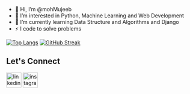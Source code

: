- 👋 Hi, I’m @mohMujeeb
- 👀 I’m interested in Python, Machine Learning and Web Development
- 🌱 I’m currently learning Data Structure and Algorithms and Django
- ⚡ I code to solve problems

[![Top Langs](https://github-readme-stats.vercel.app/api/top-langs/?username=mohMujeeb&hide_border=true)](https://github.com/anuraghazra/github-readme-stats)
[![GitHub Streak](https://streak-stats.demolab.com?user=mohMujeeb&hide_border=true&card_width=450&card_height=170)](https://git.io/streak-stats)

## Let's Connect

[<img src='https://cdn.jsdelivr.net/npm/simple-icons@3.0.1/icons/linkedin.svg' alt='linkedin' height='40'>](https://www.linkedin.com/in/mujeeb-ur-rehman-146aa2250/)  [<img src='https://cdn.jsdelivr.net/npm/simple-icons@3.0.1/icons/instagram.svg' alt='instagram' height='40'>](https://www.instagram.com/muuuuujeeb/)  
